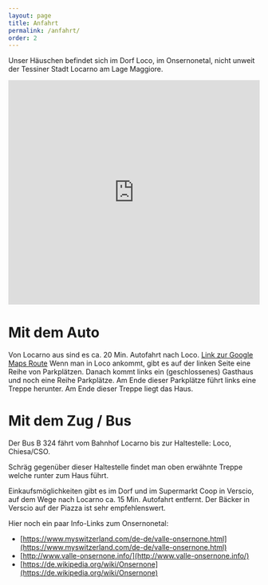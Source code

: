 ```yaml
---
layout: page
title: Anfahrt
permalink: /anfahrt/
order: 2
---
```


Unser Häuschen befindet sich im Dorf Loco, im Onsernonetal, nicht unweit der Tessiner Stadt Locarno am Lage Maggiore. 

<iframe src="https://www.google.com/maps/embed?pb=!1m18!1m12!1m3!1d917.7672028816057!2d8.674069488144081!3d46.202663926879914!2m3!1f0!2f0!3f0!3m2!1i1024!2i768!4f13.1!3m3!1m2!1s0x0%3A0x0!2zNDbCsDEyJzA5LjYiTiA4wrA0MCcyOC42IkU!5e1!3m2!1sde!2sde!4v1600853609590!5m2!1sde!2sde" width="100%" height="450" frameborder="0" style="border:0;" allowfullscreen="" aria-hidden="false" tabindex="0"></iframe><br>



# Mit dem Auto
Von Locarno aus sind es ca. 20 Min. Autofahrt nach Loco. [Link zur Google Maps Route](https://goo.gl/maps/BJMVhhDwGufkYRn17)
Wenn man in Loco ankommt, gibt es auf der linken Seite eine Reihe von Parkplätzen. Danach kommt links ein (geschlossenes) Gasthaus und noch eine Reihe Parkplätze. Am Ende dieser Parkplätze führt links eine Treppe herunter. Am Ende dieser Treppe liegt das Haus. 

# Mit dem Zug / Bus
Der Bus B 324 fährt vom Bahnhof Locarno bis zur Haltestelle: Loco, Chiesa/CSO.

Schräg gegenüber dieser Haltestelle findet man oben erwähnte Treppe welche runter zum Haus führt.

Einkaufsmöglichkeiten gibt es im Dorf und im Supermarkt Coop in Verscio, auf dem Wege nach Locarno ca. 15 Min. Autofahrt entfernt. Der Bäcker in Verscio auf der Piazza ist sehr empfehlenswert.


Hier noch ein paar Info-Links zum Onsernonetal:

- [https://www.myswitzerland.com/de-de/valle-onsernone.html](https://www.myswitzerland.com/de-de/valle-onsernone.html)
- [http://www.valle-onsernone.info/](http://www.valle-onsernone.info/)
- [https://de.wikipedia.org/wiki/Onsernone](https://de.wikipedia.org/wiki/Onsernone)
